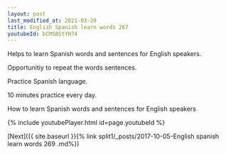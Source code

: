 ```yaml
---
layout: post
last_modified_at: 2021-03-29
title: English Spanish learn words 267 
youtubeId: bCMSBStYH74
---
```

 
 
Helps to learn Spanish words and sentences for English speakers.

Opportunitiy to repeat the words sentences. 

Practice Spanish language. 
 
10 minutes practice every day. 
 
How to learn Spanish words and sentences for English speakers 
 
{% include youtubePlayer.html id=page.youtubeId %}
 
 
[Next]({{ site.baseurl }}{% link  split1/_posts/2017-10-05-English spanish learn words 269 .md%})
 
